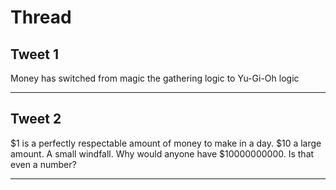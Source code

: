 # Thread

## Tweet 1

Money has switched from magic the gathering logic to Yu-Gi-Oh logic

---

## Tweet 2

$1 is a perfectly respectable amount of money to make in a day. $10 a large amount. A small windfall. Why would anyone have $10000000000. Is that even a number?

---

